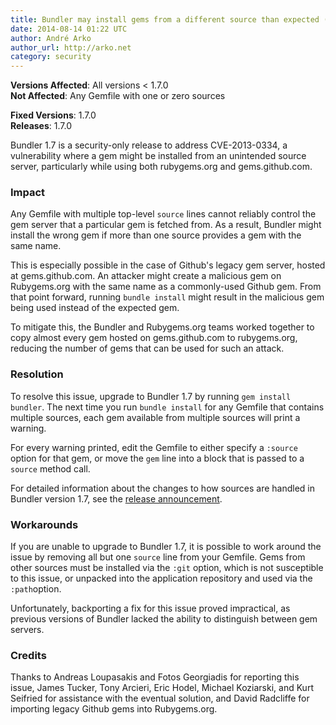 ```yaml
---
title: Bundler may install gems from a different source than expected (CVE-2013-0334)
date: 2014-08-14 01:22 UTC
author: André Arko
author_url: http://arko.net
category: security
---
```


**Versions Affected**: All versions < 1.7.0  
**Not Affected**: Any Gemfile with one or zero sources

**Fixed Versions**: 1.7.0  
**Releases**: 1.7.0

Bundler 1.7 is a security-only release to address CVE-2013-0334, a vulnerability where a gem might be installed from an unintended source server, particularly while using both rubygems.org and gems.github.com.


### Impact

Any Gemfile with multiple top-level `source` lines cannot reliably control the gem server that a particular gem is fetched from. As a result, Bundler might install the wrong gem if more than one source provides a gem with the same name.

This is especially possible in the case of Github's legacy gem server, hosted at gems.github.com. An attacker might create a malicious gem on Rubygems.org with the same name as a commonly-used Github gem. From that point forward, running `bundle install` might result in the malicious gem being used instead of the expected gem.

To mitigate this, the Bundler and Rubygems.org teams worked together to copy almost every gem hosted on gems.github.com to rubygems.org, reducing the number of gems that can be used for such an attack.


### Resolution

To resolve this issue, upgrade to Bundler 1.7 by running `gem install bundler`. The next time you run `bundle install` for any Gemfile that contains multiple sources, each gem available from multiple sources will print a warning.

For every warning printed, edit the Gemfile to either specify a `:source` option for that gem, or move the `gem` line into a block that is passed to a `source` method call.

For detailed information about the changes to how sources are handled in Bundler version 1.7, see the [release announcement](http://bundler.io/v1.7/whats_new.html).


### Workarounds

If you are unable to upgrade to Bundler 1.7, it is possible to work around the issue by removing all but one `source` line from your Gemfile. Gems from other sources must be installed via the `:git` option, which is not susceptible to this issue, or unpacked into the application repository and used via the `:path`option.

Unfortunately, backporting a fix for this issue proved impractical, as previous versions of Bundler lacked the ability to distinguish between gem servers.


### Credits

Thanks to Andreas Loupasakis and Fotos Georgiadis for reporting this issue, James Tucker, Tony Arcieri, Eric Hodel, Michael Koziarski, and Kurt Seifried for assistance with the eventual solution, and David Radcliffe for importing legacy Github gems into Rubygems.org.